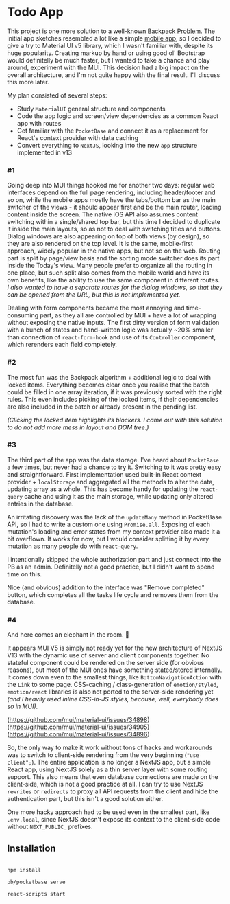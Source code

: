 # Todo App

This project is one more solution to a well-known [Backpack Problem](https://brilliant.org/wiki/backpack-problem/). The initial app sketches resembled a lot like a simple [mobile app](https://github.com/NumberOneBot/todo-react18-mui5-pb-nextjs13/blob/master/assets/markup.png?raw=true), so I decided to give a try to Material UI v5 library, which I wasn't familiar with, despite its huge popularity. Creating markup by hand or using good ol' Bootstrap would definitelly be much faster, but I wanted to take a chance and play around, experiment with the MUI. This decision had a big impact on the overall architecture, and I'm not quite happy with the final result. I'll discuss this more later.

My plan consisted of several steps:

-   Study `MaterialUI` general structure and components
-   Code the app logic and screen/view dependencies as a common React app with routes
-   Get familiar with the `PocketBase` and connect it as a replacement for React's context provider with data caching
-   Convert everything to `NextJS`, looking into the new `app` structure implemented in v13

### #1

Going deep into MUI things hooked me for another two days: regular web interfaces depend on the full page rendering, including header/footer and so on, while the mobile apps mostly have the tabs/bottom bar as the main switcher of the views - it should appear first and be the main router, loading content inside the screen. The native iOS API also assumes content switching within a single/shared top bar, but this time I decided to duplicate it inside the main layouts, so as not to deal with switching titles and buttons. Dialog windows are also appearing on top of both views (by design), so they are also rendered on the top level. It is the same, mobile-first approach, widely popular in the native apps, but not so on the web. Routing part is split by page/view basis and the sorting mode switcher does its part inside the Today's view. Many people prefer to organize all the routing in one place, but such split also comes from the mobile world and have its own benefits, like the ability to use the same component in different routes. _I also wanted to have a separate routes for the dialog windows, so that they can be opened from the URL, but this is not implemented yet._

Dealing with form components became the most annoying and time-consuming part, as they all are controlled by MUI + have a lot of wrapping without exposing the native inputs. The first dirty version of form validation with a bunch of states and hand-written logic was actually ~20% smaller than connection of `react-form-hook` and use of its `Controller` component, which rerenders each field completely.

### #2

The most fun was the Backpack algorithm + additional logic to deal with locked items. Everything becomes clear once you realise that the batch could be filled in one array iteration, if it was previously sorted with the right rules. This even includes picking of the locked items, if their dependencies are also included in the batch or already present in the pending list.

_(Clicking the locked item highlights its blockers. I came out with this solution to do not add more mess in layout and DOM tree.)_

### #3

The third part of the app was the data storage. I've heard about `PocketBase` a few times, but never had a chance to try it. Switching to it was pretty easy and straightforward. First implementation used built-in React context provider + `localStorage` and aggregated all the methods to alter the data, updating array as a whole. This has become handy for updating the `react-query` cache and using it as the main storage, while updating only altered entries in the database.

An irritating discovery was the lack of the `updateMany` method in PocketBase API, so I had to write a custom one using `Promise.all`. Exposing of each mutation's loading and error states from my context provider also made it a bit overflown. It works for now, but I would consider splitting it by every mutation as many people do with `react-query`.

I intentionally skipped the whole authorization part and just connect into the PB as an admin. Definitelly not a good practice, but I didn't want to spend time on this.

Nice (and obvious) addition to the interface was "Remove completed" button, which completes all the tasks life cycle and removes them from the database.

### #4

And here comes an elephant in the room. 🐘

It appears MUI V5 is simply not ready yet for the new architecture of NextJS V13 with the dynamic use of server and client components together. No stateful component could be rendered on the server side (for obvious reasons), but most of the MUI ones have something stated/stored internally. It comes down even to the smallest things, like `BottomNavigationAction` with the `Link` to some page. CSS-caching / class-generation of `emotion/styled`, `emotion/react` libraries is also not ported to the server-side rendering yet _(and I heavily used inline CSS-in-JS styles, because, well, everybody does so in MUI)_.

(https://github.com/mui/material-ui/issues/34898)
(https://github.com/mui/material-ui/issues/34905)
(https://github.com/mui/material-ui/issues/34896)

So, the only way to make it work without tons of hacks and workarounds was to switch to client-side rendering from the very beginning (`"use client";`). The entire application is no longer a NextJS app, but a simple React app, using NextJS solely as a thin server layer with some routing support. This also means that even database connections are made on the client-side, which is not a good practice at all. I can try to use NextJS `rewrites` or `redirects` to proxy all API requests from the client and hide the authentication part, but this isn't a good solution either.

One more hacky approach had to be used even in the smallest part, like `.env.local`, since NextJS doesn't expose its context to the client-side code without `NEXT_PUBLIC_` prefixes.

## Installation

```

npm install

pb/pocketbase serve

react-scripts start

```
